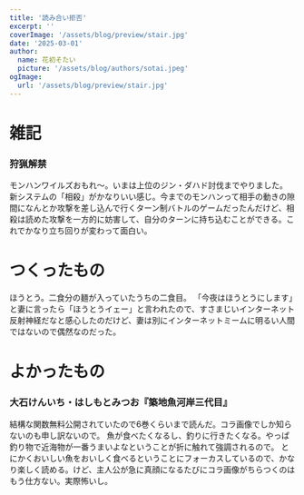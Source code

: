 ```yaml
---
title: '読み合い拒否'
excerpt: ''
coverImage: '/assets/blog/preview/stair.jpg'
date: '2025-03-01'
author:
  name: 花初そたい
  picture: '/assets/blog/authors/sotai.jpeg'
ogImage:
  url: '/assets/blog/preview/stair.jpg'
---
```

# 雑記
### 狩猟解禁
モンハンワイルズおもれ～。いまは上位のジン・ダハド討伐までやりました。
新システムの「相殺」がかなりいい感じ。今までのモンハンって相手の動きの隙間になんとか攻撃を差し込んで行くターン制バトルのゲームだったんだけど、相殺は読めた攻撃を一方的に妨害して、自分のターンに持ち込むことができる。これでかなり立ち回りが変わって面白い。

# つくったもの
ほうとう。二食分の麺が入っていたうちの二食目。
「今夜はほうとうにします」と妻に言ったら「ほうとうイェー」と言われたので、すさまじいインターネット反射神経だなと感心したのだけど、妻は別にインターネットミームに明るい人間ではないので偶然なのだった。

# よかったもの
### 大石けんいち・はしもとみつお『築地魚河岸三代目』
結構な関数無料公開されていたので6巻くらいまで読んだ。コラ画像でしか知らないのも申し訳ないので。
魚が食べたくなるし、釣りに行きたくなる。やっぱ釣り物で近海物が一番うまいよなということが折に触れて強調されるので。
とにかくおいしい魚をおいしく食べるということにフォーカスしているので、かなり楽しく読める。けど、主人公が急に真顔になるたびにコラ画像がちらつくのはもう仕方ない。実際怖いし。